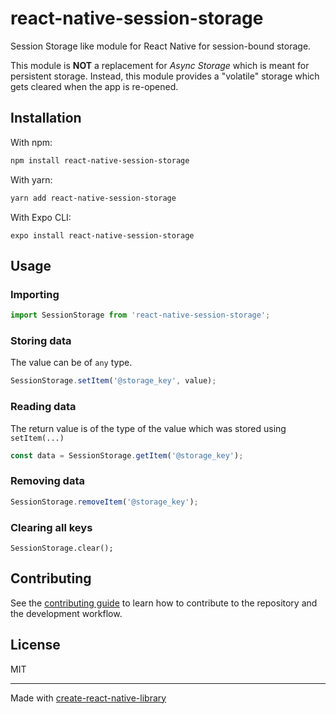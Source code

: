 # react-native-session-storage
Session Storage like module for React Native for session-bound storage. 

This module is **NOT** a replacement for *Async Storage* which is meant for persistent storage. Instead, this module provides a "volatile" storage which gets cleared when the app is re-opened. 

## Installation

With npm:

```sh
npm install react-native-session-storage
```

With yarn:

```sh
yarn add react-native-session-storage
```

With Expo CLI:

```
expo install react-native-session-storage
```

## Usage

### Importing

```typescript
import SessionStorage from 'react-native-session-storage';
```

### Storing data

The value can be of `any` type.

```typescript
SessionStorage.setItem('@storage_key', value);
```

### Reading data

The return value is of the type of the value which was stored using `setItem(...)`

```typescript
const data = SessionStorage.getItem('@storage_key');
```

### Removing data

```typescript
SessionStorage.removeItem('@storage_key');
```

### Clearing all keys

```
SessionStorage.clear();
```

## Contributing

See the [contributing guide](CONTRIBUTING.md) to learn how to contribute to the repository and the development workflow.

## License

MIT

---

Made with [create-react-native-library](https://github.com/callstack/react-native-builder-bob)

